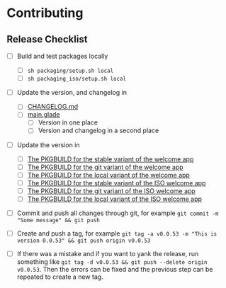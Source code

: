 # Contributing

## Release Checklist

- [ ] Build and test packages locally
  - [ ] `sh packaging/setup.sh local`
  - [ ] `sh packaging_iso/setup.sh local`

- [ ] Update the version, and changelog in
  - [ ] [CHANGELOG.md](CHANGELOG.md)
  - [ ] [main.glade](user_interface/gtk/forms/main.glade)
    - [ ] Version in one place
    - [ ] Version and changelog in a second place

- [ ] Update the version in 
  - [ ] [The PKGBUILD for the stable variant of the welcome app](packaging/rebornos-welcome/PKGBUILD)
  - [ ] [The PKGBUILD for the git variant of the welcome app](packaging/rebornos-welcome-git/PKGBUILD)
  - [ ] [The PKGBUILD for the local variant of the welcome app](packaging/rebornos-welcome-local/PKGBUILD)
  - [ ] [The PKGBUILD for the stable variant of the ISO welcome app](packaging_iso/rebornos-iso-welcome/PKGBUILD)
  - [ ] [The PKGBUILD for the git variant of the ISO welcome app](packaging_iso/rebornos-iso-welcome-git/PKGBUILD)
  - [ ] [The PKGBUILD for the local variant of the ISO welcome app](packaging_iso/rebornos-iso-welcome-local/PKGBUILD)

- [ ] Commit and push all changes through git, for example `git commit -m "Some message" && git push`

- [ ] Create and push a tag, for example `git tag -a v0.0.53 -m "This is version 0.0.53" && git push origin v0.0.53`
- [ ] If there was a mistake and if you want to yank the release, run something like `git tag -d v0.0.53 && git push --delete origin v0.0.53`. Then the errors can be fixed and the previous step can be repeated to create a new tag.